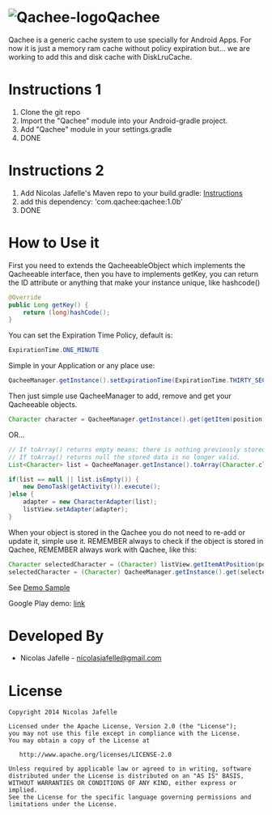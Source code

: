 ![Qachee-logo](https://raw2.github.com/nicolasjafelle/Qachee/master/QacheeProject/QacheeSample/src/main/res/drawable-mdpi/ic_launcher.png)Qachee
======
Qachee is a generic cache system to use specially for Android Apps. For now it is just a memory ram cache without policy expiration but... we are working to add this and disk cache with DiskLruCache.<br>

Instructions 1
============

1. Clone the git repo
2. Import the "Qachee" module into your Android-gradle project.
3. Add "Qachee" module in your settings.gradle
4. DONE

Instructions 2 
============

1. Add Nicolas Jafelle's Maven repo to your build.gradle: <a href="https://github.com/nicolasjafelle/maven-repo">Instructions</a>
2. add this dependency: 'com.qachee:qachee:1.0b'
3. DONE


How to Use it
================

First you need to extends the QacheeableObject which implements the Qacheeable interface, then you have to implements getKey, you can return the ID attribute or anything that make your instance unique, like hashcode()<br>
``` java
@Override
public Long getKey() {
	return (long)hashCode();
}
```
You can set the Expiration Time Policy, default is: 
``` java 
ExpirationTime.ONE_MINUTE 
```

Simple in your Application or any place use:
``` java
QacheeManager.getInstance().setExpirationTime(ExpirationTime.THIRTY_SECONDS);
```

Then just simple use QacheeManager to add, remove and get your Qacheeable objects.<br>
``` java
Character character = QacheeManager.getInstance().get(getItem(position), Character.class);
```
OR...
``` java
// If toArray() returns empty means: there is nothing previously stored.
// If toArray() returns null the stored data is no longer valid.
List<Character> list = QacheeManager.getInstance().toArray(Character.class);

if(list == null || list.isEmpty()) {
	new DemoTask(getActivity()).execute();
}else {
	adapter = new CharacterAdapter(list);
	listView.setAdapter(adapter);
}
```

When your object is stored in the Qachee you do not need to re-add or update it, simple use it. REMEMBER always to check if the object is stored in Qachee, REMEMBER always work with Qachee, like this:<br>
``` java
Character selectedCharacter = (Character) listView.getItemAtPosition(pos);
selectedCharacter = (Character) QacheeManager.getInstance().get(selectedCharacter);
```

See <a href="https://github.com/nicolasjafelle/Qachee/tree/master/QacheeProject/QacheeSample">Demo Sample</a>

Google Play demo: <a href="https://play.google.com/store/apps/details?id=com.qachee.sample">link</a>


Developed By
================

* Nicolas Jafelle - <nicolasjafelle@gmail.com>


License
================

    Copyright 2014 Nicolas Jafelle

    Licensed under the Apache License, Version 2.0 (the "License");
    you may not use this file except in compliance with the License.
    You may obtain a copy of the License at

       http://www.apache.org/licenses/LICENSE-2.0

    Unless required by applicable law or agreed to in writing, software
    distributed under the License is distributed on an "AS IS" BASIS,
    WITHOUT WARRANTIES OR CONDITIONS OF ANY KIND, either express or implied.
    See the License for the specific language governing permissions and
    limitations under the License.
